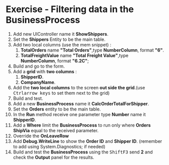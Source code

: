 ﻿# Exercise - Filtering data in the BusinessProcess

1.	Add new UIController name it **ShowShippers**.
2.  Set the **Shippers** Entity to be the main table.
2.  Add two local columns (use the mem snippet) :
    1.  **TotalOrders** name **"Total Orders"**,type **NumberColumn**, format **"6"**.
    2.  **TotalFreightValue** name **"Total Freight Value"**,type **NumberColumn**, format **"6.2C"**;
3.  Build and go to the form.
5.  Add a **grid** with **two columns** :
    1. **ShipperID**. 
    2. **CompanyName**.  
3. Add the **two local columns** to the screen **out side the grid**.(use <kbd>Ctrl</kbd><kbd>arrow keys</kbd> to set them next to the grid)
3. Build and test.
8. Add a new **BusinessProcess** name it **CalcOrderTotalForShipper**.
9. Set the **Orders** entity to be the main table.
10. In the **Run** method receive one parameter type **Number** name it **ShipperID**.
11. Add a **Where** limit the  **BusinessProcess** to run only where **Orders ShipVia** equal to the received parameter.  
12. Override the **OnLeaveRow**
13. Add **Debug.WriteLine** to show the **Order ID** and **Shipper ID**. (remember to add using System.Diagnostics; if needed) 
12. Build and test the **BusinessProcess** using the <kbd>Shift</kbd><kbd>F3</kbd> send **2** and check the **Output** panel for the results. 


